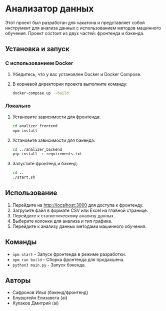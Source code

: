 # Анализатор данных

Этот проект был разработан для хакатона и представляет собой инструмент для анализа данных с использованием методов машинного обучения. Проект состоит из двух частей: фронтенда и бэкенда.

## Установка и запуск

### С использованием Docker

1. Убедитесь, что у вас установлен Docker и Docker Compose.
2. В корневой директории проекта выполните команду:

    ```sh
    docker-compose up --build
    ```

### Локально

1. Установите зависимости для фронтенда:

    ```sh
    cd analizer_frontend
    npm install
    ```

2. Установите зависимости для бэкенда:

    ```sh
    cd ../analizer_backend
    pip install -r requirements.txt
    ```

3. Запустите фронтенд и бэкенд:

    ```sh
    cd ..
    ./start.sh
    ```

## Использование

1. Перейдите на [http://localhost:3000](http://localhost:3000) для доступа к фронтенду.
2. Загрузите файл в формате CSV или Excel на главной странице.
3. Перейдите к статистическому анализу данных.
4. Выберите колонки для анализа и тип графика.
5. Перейдите к анализу данных методами машинного обучения.

## Команды

- `npm start` - Запуск фронтенда в режиме разработки.
- `npm run build` - Сборка фронтенда для продакшена.
- `python3 main.py` - Запуск бэкенда.


## Авторы

- Сафронов Илья (бэкенд/фронтенд)
- Блувштейн Елизавета (ai)
- Кулаков Дмитрий (ai)